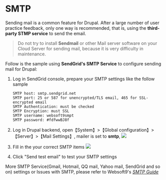 # SMTP

Sending mail is a common feature for Drupal. After a large number of user practice feedback, only one way is recommended, that is, using the **third-party STMP service** to send the email.

> Do not try to install **Sendmail** or other Mail server software on your Cloud Server for sending mail, because it is very difficulty in maintenance.

Follow is the sample using **SendGrid's SMTP Service** to configure sending mail for Drupal:

1. Log in SendGrid console, prepare your SMTP settings like the follow sample
   ```
   SMTP host: smtp.sendgrid.net
   SMTP port: 25 or 587 for unencrypted/TLS email, 465 for SSL-encrypted email
   SMTP Authentication: must be checked
   SMTP Encryption: must SSL
   SMTP username: websoft9smpt
   SMTP password: #fdfwwBJ8f    
   ```
2. Log in Drupal backend, open【System】>【Global configuration】>【Server】>【Mail Settings】, mailer is set to **smtp**, 
   ![](https://libs.websoft9.com/Websoft9/DocsPicture/en/joomla/joomla-opensmtp-websoft9.jpg)

3. Fill in the your correct SMTP items
   ![](https://libs.websoft9.com/Websoft9/DocsPicture/en/joomla/joomla-smtpsettings-websoft9.png)

4. Click "Send test email" to test your SMTP settings
     

More SMTP Service(Gmail, Hotmail, QQ mail, Yahoo mail, SendGrid and so on)  settings or Issues with SMTP, please refer to Websoft9's *[SMTP Guide](https://support.websoft9.com/docs/faq/tech-smtp.html)*